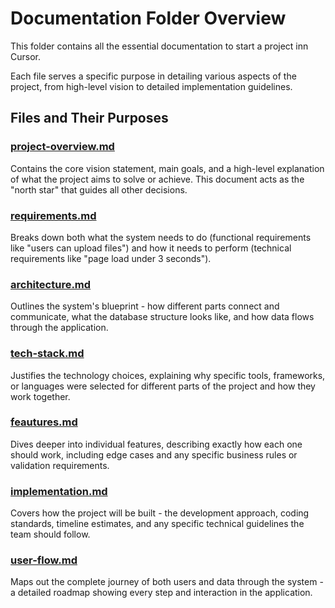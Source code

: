 # Documentation Folder Overview

This folder contains all the essential documentation to start a project inn Cursor.

Each file serves a specific purpose in detailing various aspects of the project, from high-level vision to detailed implementation guidelines.

## Files and Their Purposes

### [project-overview.md](Documentation/project-overview.md)
Contains the core vision statement, main goals, and a high-level explanation of what the project aims to solve or achieve. This document acts as the "north star" that guides all other decisions.

### [requirements.md](Documentation/requirements.md)
Breaks down both what the system needs to do (functional requirements like "users can upload files") and how it needs to perform (technical requirements like "page load under 3 seconds").

### [architecture.md](Documentation/architecture.md)
Outlines the system's blueprint - how different parts connect and communicate, what the database structure looks like, and how data flows through the application.

### [tech-stack.md](Documentation/tech-stack.md)
Justifies the technology choices, explaining why specific tools, frameworks, or languages were selected for different parts of the project and how they work together.

### [feautures.md](Documentation/feautures.md)
Dives deeper into individual features, describing exactly how each one should work, including edge cases and any specific business rules or validation requirements.

### [implementation.md](Documentation/implementation.md)
Covers how the project will be built - the development approach, coding standards, timeline estimates, and any specific technical guidelines the team should follow.

### [user-flow.md](Documentation/user-flow.md)
Maps out the complete journey of both users and data through the system - a detailed roadmap showing every step and interaction in the application.
